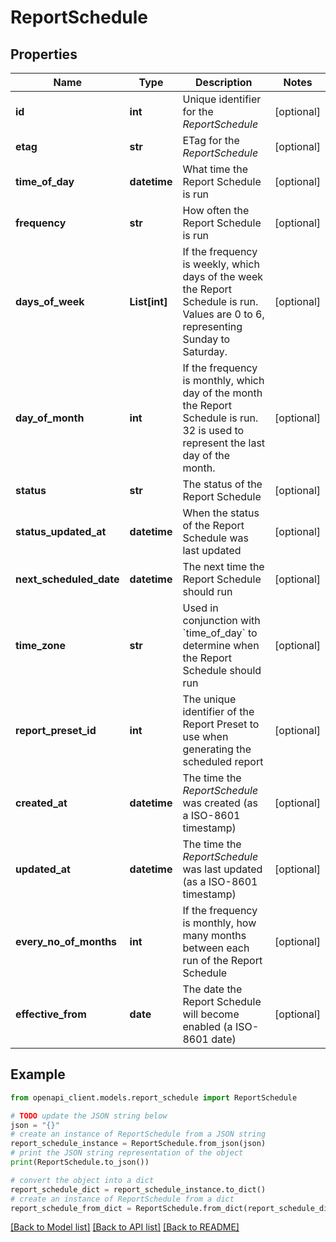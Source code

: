 # ReportSchedule


## Properties

Name | Type | Description | Notes
------------ | ------------- | ------------- | -------------
**id** | **int** | Unique identifier for the *ReportSchedule* | [optional] 
**etag** | **str** | ETag for the *ReportSchedule* | [optional] 
**time_of_day** | **datetime** | What time the Report Schedule is run | [optional] 
**frequency** | **str** | How often the Report Schedule is run | [optional] 
**days_of_week** | **List[int]** | If the frequency is weekly, which days of the week the Report Schedule is run. Values are 0 to 6, representing Sunday to Saturday. | [optional] 
**day_of_month** | **int** | If the frequency is monthly, which day of the month the Report Schedule is run. 32 is used to represent the last day of the month. | [optional] 
**status** | **str** | The status of the Report Schedule | [optional] 
**status_updated_at** | **datetime** | When the status of the Report Schedule was last updated | [optional] 
**next_scheduled_date** | **datetime** | The next time the Report Schedule should run | [optional] 
**time_zone** | **str** | Used in conjunction with &#x60;time_of_day&#x60; to determine when the Report Schedule should run | [optional] 
**report_preset_id** | **int** | The unique identifier of the Report Preset to use when generating the scheduled report | [optional] 
**created_at** | **datetime** | The time the *ReportSchedule* was created (as a ISO-8601 timestamp) | [optional] 
**updated_at** | **datetime** | The time the *ReportSchedule* was last updated (as a ISO-8601 timestamp) | [optional] 
**every_no_of_months** | **int** | If the frequency is monthly, how many months between each run of the Report Schedule | [optional] 
**effective_from** | **date** | The date the Report Schedule will become enabled (a ISO-8601 date) | [optional] 

## Example

```python
from openapi_client.models.report_schedule import ReportSchedule

# TODO update the JSON string below
json = "{}"
# create an instance of ReportSchedule from a JSON string
report_schedule_instance = ReportSchedule.from_json(json)
# print the JSON string representation of the object
print(ReportSchedule.to_json())

# convert the object into a dict
report_schedule_dict = report_schedule_instance.to_dict()
# create an instance of ReportSchedule from a dict
report_schedule_from_dict = ReportSchedule.from_dict(report_schedule_dict)
```
[[Back to Model list]](../README.md#documentation-for-models) [[Back to API list]](../README.md#documentation-for-api-endpoints) [[Back to README]](../README.md)


